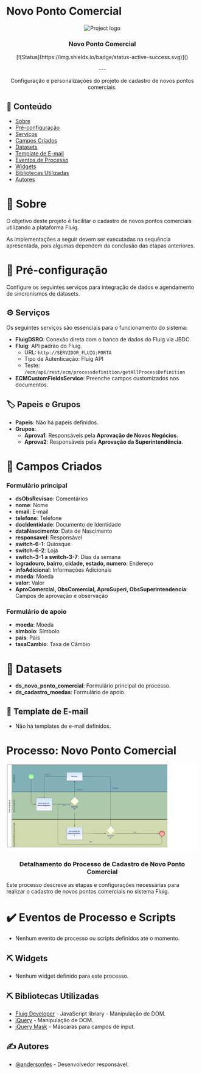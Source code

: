 # Novo Ponto Comercial

<div align="center">
<p><img width=200px height=200px src="./logo.png" alt="Project logo"></p>
<h3>Novo Ponto Comercial</h3>
[![Status](https://img.shields.io/badge/status-active-success.svg)]()
</div>

<div align="center">
<p>---</p>
Configuração e personalizações do projeto de cadastro de novos pontos comerciais.
</div>

## 📝 Conteúdo

- [Sobre](#about)
- [Pré-configuração](#getting_started)
- [Serviços](#services)
- [Campos Criados](#fields)
- [Datasets](#datasets)
- [Template de E-mail](#template)
- [Eventos de Processo](#workflow)
- [Widgets](#widgets)
- [Bibliotecas Utilizadas](#built_using)
- [Autores](#authors)

# 🧐 Sobre <a name="about"></a>
O objetivo deste projeto é facilitar o cadastro de novos pontos comerciais utilizando a plataforma Fluig.

As implementações a seguir devem ser executadas na sequência apresentada, pois algumas dependem da conclusão das etapas anteriores.

# 🏁 Pré-configuração <a name="getting_started"></a>
Configure os seguintes serviços para integração de dados e agendamento de sincronismos de datasets.

## ⚙️ Serviços <a name="services"></a>
Os seguintes serviços são essenciais para o funcionamento do sistema:

- **FluigDSRO**: Conexão direta com o banco de dados do Fluig via JBDC.
- **Fluig**: API padrão do Fluig.
    - URL: `http://SERVIDOR_FLUIG:PORTA`
    - Tipo de Autenticação: Fluig API
    - Teste: `/ecm/api/rest/ecm/processdefinition/getAllProcessDefinition`
- **ECMCustomFieldsService**: Preenche campos customizados nos documentos.

## 🏷️ Papeis e Grupos

- **Papeis**: Não há papeis definidos.
- **Grupos**:
    - **Aprova1**: Responsáveis pela **Aprovação de Novos Negócios**.
    - **Aprova2**: Responsáveis pela **Aprovação da Superintendência**.

# 📑 Campos Criados <a name="fields"></a>

### Formulário principal
- **dsObsRevisao**: Comentários
- **nome**: Nome
- **email**: E-mail
- **telefone**: Telefone
- **docIdentidade**: Documento de Identidade
- **dataNascimento**: Data de Nascimento
- **responsavel**: Responsável
- **switch-6-1**: Quiosque
- **switch-6-2**: Loja
- **switch-3-1 a switch-3-7**: Dias da semana
- **logradouro, bairro, cidade, estado, numero**: Endereço
- **infoAdicional**: Informações Adicionais
- **moeda**: Moeda
- **valor**: Valor
- **AproComercial, ObsComercial, AproSuperi, ObsSuperintendencia**: Campos de aprovação e observação

### Formulário de apoio
- **moeda**: Moeda
- **simbolo**: Símbolo
- **pais**: País
- **taxaCambio**: Taxa de Câmbio

# 📑 Datasets <a name="datasets"></a>

- **ds_novo_ponto_comercial**: Formulário principal do processo.
- **ds_cadastro_moedas**: Formulário de apoio.

## 📧 Template de E-mail <a name="template"></a>
- Não há templates de e-mail definidos.

# Processo: Novo Ponto Comercial

<div align="center">
    <p><img width=500px src="./forms/Novo Ponto Comercial/Novo-ponto-comercial.png" alt="Imagem do processo Novo Ponto Comercial"></p>
    <h3>Detalhamento do Processo de Cadastro de Novo Ponto Comercial</h3>
</div>

Este processo descreve as etapas e configurações necessárias para realizar o cadastro de novos pontos comerciais no sistema Fluig.


# ✔️ Eventos de Processo e Scripts <a name="workflow"></a>
- Nenhum evento de processo ou scripts definidos até o momento.

## ⛏️ Widgets <a name="widgets"></a>
- Nenhum widget definido para este processo.

## ⛏️ Bibliotecas Utilizadas <a name="built_using"></a>

- [Fluig Developer](https://style.fluig.com/) - JavaScript library - Manipulação de DOM.
- [jQuery](https://jquery.com) - Manipulação de DOM.
- [jQuery Mask](https://igorescobar.github.io/jQuery-Mask-Plugin/) - Máscaras para campos de input.

## ✍️ Autores <a name="authors"></a>

- [@andersonfes](https://github.com/andersonfes) - Desenvolvedor responsável.

